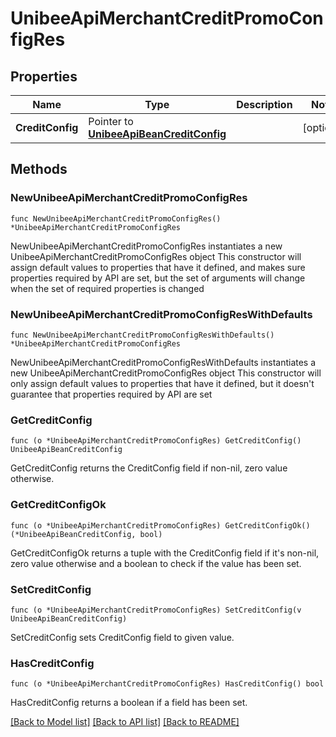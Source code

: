 # UnibeeApiMerchantCreditPromoConfigRes

## Properties

Name | Type | Description | Notes
------------ | ------------- | ------------- | -------------
**CreditConfig** | Pointer to [**UnibeeApiBeanCreditConfig**](UnibeeApiBeanCreditConfig.md) |  | [optional] 

## Methods

### NewUnibeeApiMerchantCreditPromoConfigRes

`func NewUnibeeApiMerchantCreditPromoConfigRes() *UnibeeApiMerchantCreditPromoConfigRes`

NewUnibeeApiMerchantCreditPromoConfigRes instantiates a new UnibeeApiMerchantCreditPromoConfigRes object
This constructor will assign default values to properties that have it defined,
and makes sure properties required by API are set, but the set of arguments
will change when the set of required properties is changed

### NewUnibeeApiMerchantCreditPromoConfigResWithDefaults

`func NewUnibeeApiMerchantCreditPromoConfigResWithDefaults() *UnibeeApiMerchantCreditPromoConfigRes`

NewUnibeeApiMerchantCreditPromoConfigResWithDefaults instantiates a new UnibeeApiMerchantCreditPromoConfigRes object
This constructor will only assign default values to properties that have it defined,
but it doesn't guarantee that properties required by API are set

### GetCreditConfig

`func (o *UnibeeApiMerchantCreditPromoConfigRes) GetCreditConfig() UnibeeApiBeanCreditConfig`

GetCreditConfig returns the CreditConfig field if non-nil, zero value otherwise.

### GetCreditConfigOk

`func (o *UnibeeApiMerchantCreditPromoConfigRes) GetCreditConfigOk() (*UnibeeApiBeanCreditConfig, bool)`

GetCreditConfigOk returns a tuple with the CreditConfig field if it's non-nil, zero value otherwise
and a boolean to check if the value has been set.

### SetCreditConfig

`func (o *UnibeeApiMerchantCreditPromoConfigRes) SetCreditConfig(v UnibeeApiBeanCreditConfig)`

SetCreditConfig sets CreditConfig field to given value.

### HasCreditConfig

`func (o *UnibeeApiMerchantCreditPromoConfigRes) HasCreditConfig() bool`

HasCreditConfig returns a boolean if a field has been set.


[[Back to Model list]](../README.md#documentation-for-models) [[Back to API list]](../README.md#documentation-for-api-endpoints) [[Back to README]](../README.md)


